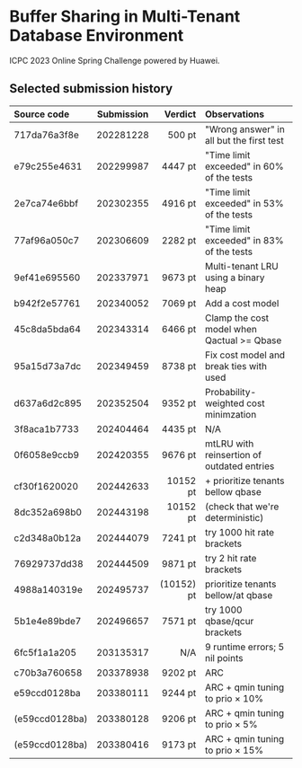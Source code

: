 # Buffer Sharing in Multi-Tenant Database Environment

ICPC 2023 Online Spring Challenge powered by Huawei.

## Selected submission history

| Source code | Submission | Verdict | Observations |
|:--- |:---:| ---:|:--- |
| 717da76a3f8e | 202281228 |    500 pt | "Wrong answer" in all but the first test |
| e79c255e4631 | 202299987 |   4447 pt | "Time limit exceeded" in 60% of the tests |
| 2e7ca74e6bbf | 202302355 |   4916 pt | "Time limit exceeded" in 53% of the tests |
| 77af96a050c7 | 202306609 |   2282 pt | "Time limit exceeded" in 83% of the tests |
| 9ef41e695560 | 202337971 |   9673 pt | Multi-tenant LRU using a binary heap |
| b942f2e57761 | 202340052 |   7069 pt | Add a cost model |
| 45c8da5bda64 | 202343314 |   6466 pt | Clamp the cost model when Qactual >= Qbase |
| 95a15d73a7dc | 202349459 |   8738 pt | Fix cost model and break ties with used |
| d637a6d2c895 | 202352504 |   9352 pt | Probability-weighted cost minimzation |
| 3f8aca1b7733 | 202404464 |   4435 pt | N/A |
| 0f6058e9ccb9 | 202420355 |   9676 pt | mtLRU with reinsertion of outdated entries |
| cf30f1620020 | 202442633 |  10152 pt | + prioritize tenants bellow qbase |
| 8dc352a698b0 | 202443198 |  10152 pt | (check that we're deterministic) |
| c2d348a0b12a | 202444079 |   7241 pt | try 1000 hit rate brackets |
| 76929737dd38 | 202444509 |   9871 pt | try 2 hit rate brackets |
| 4988a140319e | 202495737 |(10152) pt | prioritize tenants bellow/at qbase |
| 5b1e4e89bde7 | 202496657 |   7571 pt | try 1000 qbase/qcur brackets |
| 6fc5f1a1a205 | 203135317 |       N/A | 9 runtime errors; 5 nil points |
| c70b3a760658 | 203378938 |   9202 pt | ARC |
| e59ccd0128ba | 203380111 |   9244 pt | ARC + qmin tuning to prio × 10% |
|(e59ccd0128ba)| 203380128 |   9206 pt | ARC + qmin tuning to prio × 5% |
|(e59ccd0128ba)| 203380416 |   9173 pt | ARC + qmin tuning to prio × 15% |
